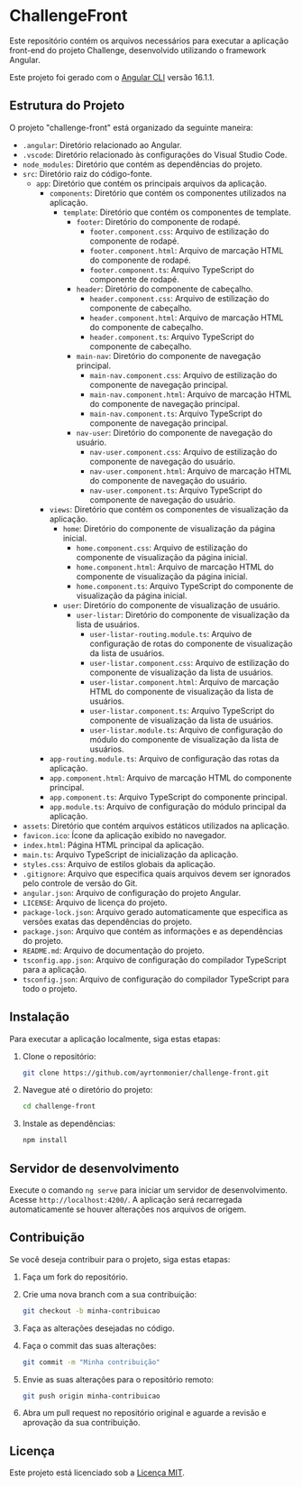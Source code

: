 # ChallengeFront

Este repositório contém os arquivos necessários para executar a aplicação front-end do projeto Challenge, desenvolvido utilizando o framework Angular.

Este projeto foi gerado com o [Angular CLI](https://github.com/angular/angular-cli) versão 16.1.1.


## Estrutura do Projeto

O projeto "challenge-front" está organizado da seguinte maneira:

- `.angular`: Diretório relacionado ao Angular.
- `.vscode`: Diretório relacionado às configurações do Visual Studio Code.
- `node_modules`: Diretório que contém as dependências do projeto.
- `src`: Diretório raiz do código-fonte.
  - `app`: Diretório que contém os principais arquivos da aplicação.
    - `components`: Diretório que contém os componentes utilizados na aplicação.
      - `template`: Diretório que contém os componentes de template.
        - `footer`: Diretório do componente de rodapé.
          - `footer.component.css`: Arquivo de estilização do componente de rodapé.
          - `footer.component.html`: Arquivo de marcação HTML do componente de rodapé.
          - `footer.component.ts`: Arquivo TypeScript do componente de rodapé.
        - `header`: Diretório do componente de cabeçalho.
          - `header.component.css`: Arquivo de estilização do componente de cabeçalho.
          - `header.component.html`: Arquivo de marcação HTML do componente de cabeçalho.
          - `header.component.ts`: Arquivo TypeScript do componente de cabeçalho.
        - `main-nav`: Diretório do componente de navegação principal.
          - `main-nav.component.css`: Arquivo de estilização do componente de navegação principal.
          - `main-nav.component.html`: Arquivo de marcação HTML do componente de navegação principal.
          - `main-nav.component.ts`: Arquivo TypeScript do componente de navegação principal.
        - `nav-user`: Diretório do componente de navegação do usuário.
          - `nav-user.component.css`: Arquivo de estilização do componente de navegação do usuário.
          - `nav-user.component.html`: Arquivo de marcação HTML do componente de navegação do usuário.
          - `nav-user.component.ts`: Arquivo TypeScript do componente de navegação do usuário.
    - `views`: Diretório que contém os componentes de visualização da aplicação.
      - `home`: Diretório do componente de visualização da página inicial.
        - `home.component.css`: Arquivo de estilização do componente de visualização da página inicial.
        - `home.component.html`: Arquivo de marcação HTML do componente de visualização da página inicial.
        - `home.component.ts`: Arquivo TypeScript do componente de visualização da página inicial.
      - `user`: Diretório do componente de visualização de usuário.
        - `user-listar`: Diretório do componente de visualização da lista de usuários.
          - `user-listar-routing.module.ts`: Arquivo de configuração de rotas do componente de visualização da lista de usuários.
          - `user-listar.component.css`: Arquivo de estilização do componente de visualização da lista de usuários.
          - `user-listar.component.html`: Arquivo de marcação HTML do componente de visualização da lista de usuários.
          - `user-listar.component.ts`: Arquivo TypeScript do componente de visualização da lista de usuários.
          - `user-listar.module.ts`: Arquivo de configuração do módulo do componente de visualização da lista de usuários.
    - `app-routing.module.ts`: Arquivo de configuração das rotas da aplicação.
    - `app.component.html`: Arquivo de marcação HTML do componente principal.
    - `app.component.ts`: Arquivo TypeScript do componente principal.
    - `app.module.ts`: Arquivo de configuração do módulo principal da aplicação.
- `assets`: Diretório que contém arquivos estáticos utilizados na aplicação.
- `favicon.ico`: Ícone da aplicação exibido no navegador.
- `index.html`: Página HTML principal da aplicação.
- `main.ts`: Arquivo TypeScript de inicialização da aplicação.
- `styles.css`: Arquivo de estilos globais da aplicação.
- `.gitignore`: Arquivo que especifica quais arquivos devem ser ignorados pelo controle de versão do Git.
- `angular.json`: Arquivo de configuração do projeto Angular.
- `LICENSE`: Arquivo de licença do projeto.
- `package-lock.json`: Arquivo gerado automaticamente que especifica as versões exatas das dependências do projeto.
- `package.json`: Arquivo que contém as informações e as dependências do projeto.
- `README.md`: Arquivo de documentação do projeto.
- `tsconfig.app.json`: Arquivo de configuração do compilador TypeScript para a aplicação.
- `tsconfig.json`: Arquivo de configuração do compilador TypeScript para todo o projeto.


## Instalação

Para executar a aplicação localmente, siga estas etapas:

1. Clone o repositório:

   ```bash
   git clone https://github.com/ayrtonmonier/challenge-front.git
   ```

2. Navegue até o diretório do projeto:

   ```bash
   cd challenge-front
   ```

3. Instale as dependências:

   ```bash
   npm install
   ```


## Servidor de desenvolvimento

Execute o comando `ng serve` para iniciar um servidor de desenvolvimento. Acesse `http://localhost:4200/`. A aplicação será recarregada automaticamente se houver alterações nos arquivos de origem.


## Contribuição

Se você deseja contribuir para o projeto, siga estas etapas:

1. Faça um fork do repositório.

2. Crie uma nova branch com a sua contribuição:

   ```bash
   git checkout -b minha-contribuicao
   ```

3. Faça as alterações desejadas no código.

4. Faça o commit das suas alterações:

   ```bash
   git commit -m "Minha contribuição"
   ```

5. Envie as suas alterações para o repositório remoto:

   ```bash
   git push origin minha-contribuicao
   ```

6. Abra um pull request no repositório original e aguarde a revisão e aprovação da sua contribuição.

## Licença

Este projeto está licenciado sob a [Licença MIT](LICENCE).